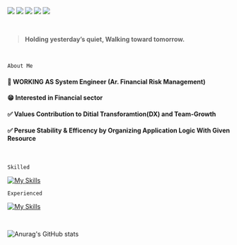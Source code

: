 <a href="" target="_blank"><img src="https://img.shields.io/badge/Nation : KR-000000?style=flat-square&logoColor=FFFFFF"/></a>
<a href="https://doinitright.notion.site/Sangje-Lee-42e9cb6a4fbc45c98f62743504d55066" target="_blank"><img src="https://img.shields.io/badge/Notion-000000?style=flat-square&logo=Notion&logoColor=FFFFFF"/></a>
<a href="https://doinitright.tistory.com" target="_blank"><img src="https://img.shields.io/badge/Blog-FF4785?style=flat-square&logo=tistory&logoColor=FFFFFF"/></a>
<a href="https://www.linkedin.com/in/sangje-lee-729742277/" target="_blank"><img src="https://img.shields.io/badge/LinkedIn-0A66C2?style=flat-square&logo=LinkedIn&logoColor=FFFFFF"/></a>
<a href="https://mail.google.com/mail/u/0" target="_blank"><img src="https://img.shields.io/badge/kueeng8008@gmail.com-EA4335?style=flat-square&logo=Gmail&logoColor=FFFFFF"/></a>

<br>

> **Holding yesterday’s quiet, Walking toward tomorrow.**

<br>

`About Me`
<h4><strong>👦 WORKING AS System Engineer (Ar. Financial Risk Management) </strong><br>
<h4>😁 Interested in Financial sector 
<h4>✅ Values Contribution to Ditial Transforamtion(DX) and Team-Growth</h4>
<h4>✅ Persue Stability & Efficency by Organizing Application Logic With Given Resource</h4>

<br>

`Skilled`
  
[![My Skills](https://skillicons.dev/icons?i=java,javascript,spring,cpp,cmake,mysql,linux)](https://skillicons.dev)
  
`Experienced`
  
[![My Skills](https://skillicons.dev/icons?i=react,redis,gradle,maven,hibernate,docker,githubactions)](https://skillicons.dev)

<br> 

![Anurag's GitHub stats](https://github-readme-stats.vercel.app/api?username=Bisi3asi&show_icons=true&theme=radical)
